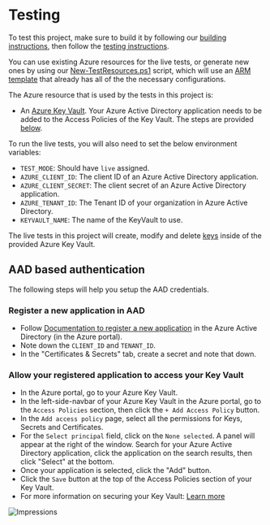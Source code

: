 # Testing

To test this project, make sure to build it by following our [building instructions](https://github.com/Azure/azure-sdk-for-js/blob/master/CONTRIBUTING.md#building), then follow the [testing instructions](https://github.com/Azure/azure-sdk-for-js/blob/master/CONTRIBUTING.md#testing).

You can use existing Azure resources for the live tests, or generate new ones by using our [New-TestResources.ps1](https://github.com/Azure/azure-sdk-for-js/blob/master/eng/common/TestResources/New-TestResources.ps1) script, which will use an [ARM template](https://github.com/Azure/azure-sdk-for-js/blob/master/sdk/keyvault/test-resources.json) that already has all of the the necessary configurations.

The Azure resource that is used by the tests in this project is:

- An [Azure Key Vault](https://docs.microsoft.com/azure/key-vault/general/basic-concepts). Your Azure Active Directory application needs to be added to the Access Policies of the Key Vault. The steps are provided [below](#aad-based-authentication).

To run the live tests, you will also need to set the below environment variables:

- `TEST_MODE`: Should have `live` assigned.
- `AZURE_CLIENT_ID`: The client ID of an Azure Active Directory application.
- `AZURE_CLIENT_SECRET`: The client secret of an Azure Active Directory application.
- `AZURE_TENANT_ID`: The Tenant ID of your organization in Azure Active Directory.
- `KEYVAULT_NAME`: The name of the KeyVault to use.

The live tests in this project will create, modify and delete [keys](https://docs.microsoft.com/azure/key-vault/keys/about-keys) inside of the provided Azure Key Vault.

## AAD based authentication

The following steps will help you setup the AAD credentials.

### Register a new application in AAD

- Follow [Documentation to register a new application](https://docs.microsoft.com/azure/active-directory/develop/quickstart-register-app) in the Azure Active Directory (in the Azure portal).
- Note down the `CLIENT_ID` and `TENANT_ID`.
- In the "Certificates & Secrets" tab, create a secret and note that down.

### Allow your registered application to access your Key Vault

- In the Azure portal, go to your Azure Key Vault.
- In the left-side-navbar of your Azure Key Vault in the Azure portal, go to the `Access Policies` section, then click the `+ Add Access Policy` button.
- In the `Add access policy` page, select all the permissions for Keys, Secrets and Certificates.
- For the `Select principal` field, click on the `None selected`. A panel will appear at the right of the window. Search for your Azure Active Directory application, click the application on the search results, then click "Select" at the bottom.
- Once your application is selected, click the "Add" button.
- Click the `Save` button at the top of the Access Policies section of your Key Vault.
- For more information on securing your Key Vault: [Learn more](https://docs.microsoft.com/azure/key-vault/general/secure-your-key-vault)

![Impressions](https://azure-sdk-impressions.azurewebsites.net/api/impressions/azure-sdk-for-js%2Fsdk%2Fkeyvault%2Fkeyvault-keys%2Ftest%2FREADME.png)
